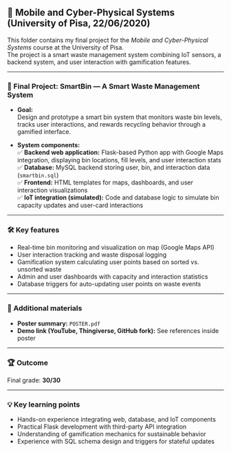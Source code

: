 ## 📱 Mobile and Cyber-Physical Systems (University of Pisa, 22/06/2020)

This folder contains my final project for the *Mobile and Cyber-Physical Systems* course at the University of Pisa.  
The project is a smart waste management system combining IoT sensors, a backend system, and user interaction with gamification features.

---

### 📄 Final Project: SmartBin — A Smart Waste Management System

- **Goal:**  
  Design and prototype a smart bin system that monitors waste bin levels, tracks user interactions, and rewards recycling behavior through a gamified interface.

- **System components:**  
  ✅ **Backend web application:** Flask-based Python app with Google Maps integration, displaying bin locations, fill levels, and user interaction stats  
  ✅ **Database:** MySQL backend storing user, bin, and interaction data (`smartbin.sql`)  
  ✅ **Frontend:** HTML templates for maps, dashboards, and user interaction visualizations  
  ✅ **IoT integration (simulated):** Code and database logic to simulate bin capacity updates and user-card interactions

---

### 🛠️ Key features

- Real-time bin monitoring and visualization on map (Google Maps API)  
- User interaction tracking and waste disposal logging  
- Gamification system calculating user points based on sorted vs. unsorted waste  
- Admin and user dashboards with capacity and interaction statistics  
- Database triggers for auto-updating user points on waste events

---

### 🔗 Additional materials

- **Poster summary:** `POSTER.pdf`  
- **Demo link (YouTube, Thingiverse, GitHub fork):** See references inside poster

---

### 🏆 Outcome

Final grade: **30/30**

---

### 💡 Key learning points

- Hands-on experience integrating web, database, and IoT components  
- Practical Flask development with third-party API integration  
- Understanding of gamification mechanics for sustainable behavior  
- Experience with SQL schema design and triggers for stateful updates


